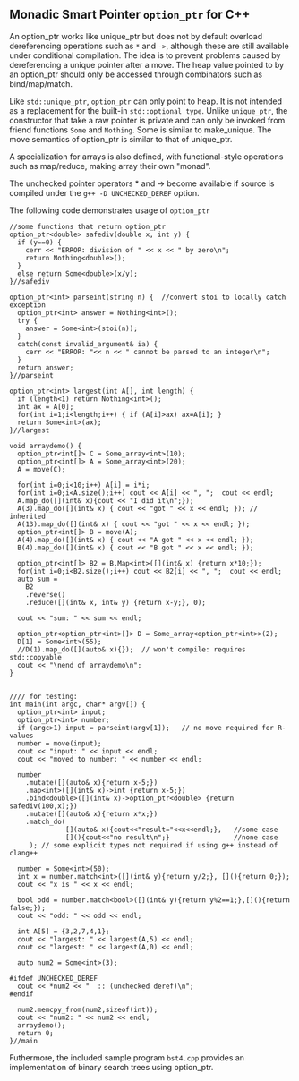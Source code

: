## Monadic Smart Pointer **`option_ptr`** for C++

An option_ptr works like unique_ptr but does not by default overload
dereferencing operations such as `*` and `->`, although these are still
available under conditional compilation.  The idea is to prevent
problems caused by dereferencing a unique pointer after a move.  The
heap value pointed to by an option_ptr should only be accessed through
combinators such as bind/map/match.

Like `std::unique_ptr`, `option_ptr` can only point to heap.  It is
not intended as a replacement for the built-in `std::optional type`.
Unlike `unique_ptr`, the constructor that take a raw pointer is
private and can only be invoked from friend functions `Some` and
`Nothing`.  Some is similar to make_unique.  The move semantics of
option_ptr is similar to that of unique_ptr.

A specialization for arrays is also defined, with functional-style
operations such as map/reduce, making array their own "monad".

The unchecked pointer operators * and -> become available if source
is compiled under the `g++ -D UNCHECKED_DEREF` option.

The following code demonstrates usage of `option_ptr`

```
//some functions that return option_ptr
option_ptr<double> safediv(double x, int y) {
  if (y==0) {
    cerr << "ERROR: division of " << x << " by zero\n";
    return Nothing<double>();
  }
  else return Some<double>(x/y);
}//safediv

option_ptr<int> parseint(string n) {  //convert stoi to locally catch exception
  option_ptr<int> answer = Nothing<int>();
  try {
    answer = Some<int>(stoi(n));
  }
  catch(const invalid_argument& ia) {
    cerr << "ERROR: "<< n << " cannot be parsed to an integer\n";
  }
  return answer;
}//parseint

option_ptr<int> largest(int A[], int length) {
  if (length<1) return Nothing<int>();
  int ax = A[0];
  for(int i=1;i<length;i++) { if (A[i]>ax) ax=A[i]; }
  return Some<int>(ax);
}//largest

void arraydemo() {
  option_ptr<int[]> C = Some_array<int>(10);
  option_ptr<int[]> A = Some_array<int>(20);
  A = move(C);

  for(int i=0;i<10;i++) A[i] = i*i;
  for(int i=0;i<A.size();i++) cout << A[i] << ", ";  cout << endl;
  A.map_do([](int& x){cout << "I did it\n";});
  A(3).map_do([](int& x) { cout << "got " << x << endl; }); // inherited
  A(13).map_do([](int& x) { cout << "got " << x << endl; });
  option_ptr<int[]> B = move(A);
  A(4).map_do([](int& x) { cout << "A got " << x << endl; });
  B(4).map_do([](int& x) { cout << "B got " << x << endl; });

  option_ptr<int[]> B2 = B.Map<int>([](int& x) {return x*10;});
  for(int i=0;i<B2.size();i++) cout << B2[i] << ", ";  cout << endl;
  auto sum =
    B2
    .reverse()
    .reduce([](int& x, int& y) {return x-y;}, 0);
    
  cout << "sum: " << sum << endl;

  option_ptr<option_ptr<int>[]> D = Some_array<option_ptr<int>>(2);
  D[1] = Some<int>(55);
  //D(1).map_do([](auto& x){});  // won't compile: requires std::copyable
  cout << "\nend of arraydemo\n";
}


//// for testing:
int main(int argc, char* argv[]) {
  option_ptr<int> input;
  option_ptr<int> number;
  if (argc>1) input = parseint(argv[1]);   // no move required for R-values
  number = move(input);
  cout << "input: " << input << endl;
  cout << "moved to number: " << number << endl;
  
  number
    .mutate([](auto& x){return x-5;})
    .map<int>([](int& x)->int {return x-5;})
    .bind<double>([](int& x)->option_ptr<double> {return safediv(100,x);})
    .mutate([](auto& x){return x*x;})
    .match_do(
              [](auto& x){cout<<"result="<<x<<endl;},   //some case
              [](){cout<<"no result\n";}                //none case
     ); // some explicit types not required if using g++ instead of clang++

  number = Some<int>(50);
  int x = number.match<int>([](int& y){return y/2;}, [](){return 0;});
  cout << "x is " << x << endl;

  bool odd = number.match<bool>([](int& y){return y%2==1;},[](){return false;});
  cout << "odd: " << odd << endl;
  
  int A[5] = {3,2,7,4,1};
  cout << "largest: " << largest(A,5) << endl;
  cout << "largest: " << largest(A,0) << endl;

  auto num2 = Some<int>(3);

#ifdef UNCHECKED_DEREF
  cout << *num2 << "  :: (unchecked deref)\n";
#endif
  
  num2.memcpy_from(num2,sizeof(int));
  cout << "num2: " << num2 << endl;
  arraydemo();
  return 0;
}//main

```


Futhermore, the included sample program `bst4.cpp` provides an implementation of
binary search trees using option_ptr.
